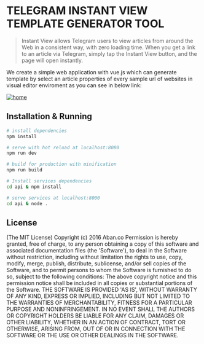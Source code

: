 # TELEGRAM INSTANT VIEW TEMPLATE GENERATOR TOOL

> Instant View allows Telegram users to view articles from around the Web in a consistent way, with zero loading time. When you get a link to an article via Telegram, simply tap the Instant View button, and the page will open instantly.

We create a simple web application with vue.js which can generate template by select an article properties of every sample url of websites in visual editor enviroment as you can see in below link:

[![home](https://preview.ibb.co/dCEH2k/image.png)](http://93.190.142.198/instantview)

## Installation & Running

``` bash
# install dependencies
npm install

# serve with hot reload at localhost:8080
npm run dev

# build for production with minification
npm run build

# Install services dependencies
cd api & npm install

# serve services at localhost:8000
cd api & node .

```
## License

(The MIT License) Copyright (c) 2016 Aban.co Permission is hereby granted, free of charge, to any person obtaining a copy of this software and associated documentation files (the 'Software'), to deal in the Software without restriction, including without limitation the rights to use, copy, modify, merge, publish, distribute, sublicense, and/or sell copies of the Software, and to permit persons to whom the Software is furnished to do so, subject to the following conditions: The above copyright notice and this permission notice shall be included in all copies or substantial portions of the Software. THE SOFTWARE IS PROVIDED 'AS IS', WITHOUT WARRANTY OF ANY KIND, EXPRESS OR IMPLIED, INCLUDING BUT NOT LIMITED TO THE WARRANTIES OF MERCHANTABILITY, FITNESS FOR A PARTICULAR PURPOSE AND NONINFRINGEMENT. IN NO EVENT SHALL THE AUTHORS OR COPYRIGHT HOLDERS BE LIABLE FOR ANY CLAIM, DAMAGES OR OTHER LIABILITY, WHETHER IN AN ACTION OF CONTRACT, TORT OR OTHERWISE, ARISING FROM, OUT OF OR IN CONNECTION WITH THE SOFTWARE OR THE USE OR OTHER DEALINGS IN THE SOFTWARE.
